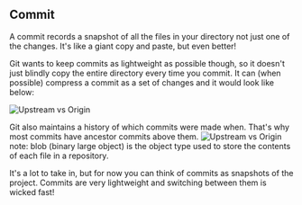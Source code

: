 ## Commit


A commit records a snapshot of all the files in your directory not just one of the changes. It's like a giant copy and paste, but even better!

Git wants to keep commits as lightweight as possible though, so it doesn't just blindly copy the entire directory every time you commit. It can (when possible) compress a commit as a set of changes and it would look like below:

![Upstream vs Origin](https://github.com/Seven-Bi/GitTut/blob/master/images/commit.png)


Git also maintains a history of which commits were made when. That's why most commits have ancestor commits above them.
![Upstream vs Origin](https://github.com/Seven-Bi/GitTut/blob/master/images/git_log.png)
note: blob (binary large object) is the object type used to store the contents of each file in a repository.

It's a lot to take in, but for now you can think of commits as snapshots of the project. Commits are very lightweight and switching between them is wicked fast!